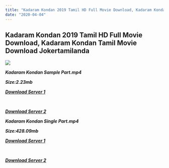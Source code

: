 ```yaml
---
title: "Kadaram Kondan 2019 Tamil HD Full Movie Download, Kadaram Kondan Tamil Movie Download Jokertamilanda"
date: "2020-04-04"
---
```


## Kadaram Kondan 2019 Tamil HD Full Movie Download, Kadaram Kondan Tamil Movie Download Jokertamilanda

![](https://images.moviebuff.com/ad6932dd-ff91-4634-99c8-f3af871a306b?w=1000)

**_Kadaram Kondan Sample Part.mp4_**

**_Size:2.23mb_**

**_[Download Server 1](http://b7.wetransfer.vip/files/Tamil{b337cb003d07febca875724d018e20f8c1927a284fdd439ea607fcc650de5bb7}20Movies/Tamil{b337cb003d07febca875724d018e20f8c1927a284fdd439ea607fcc650de5bb7}202019{b337cb003d07febca875724d018e20f8c1927a284fdd439ea607fcc650de5bb7}20Movies/Kadaram{b337cb003d07febca875724d018e20f8c1927a284fdd439ea607fcc650de5bb7}20Kondan{b337cb003d07febca875724d018e20f8c1927a284fdd439ea607fcc650de5bb7}20(2019)/Kadaram{b337cb003d07febca875724d018e20f8c1927a284fdd439ea607fcc650de5bb7}20Kondan{b337cb003d07febca875724d018e20f8c1927a284fdd439ea607fcc650de5bb7}20(2019){b337cb003d07febca875724d018e20f8c1927a284fdd439ea607fcc650de5bb7}20Proper{b337cb003d07febca875724d018e20f8c1927a284fdd439ea607fcc650de5bb7}20HDRip/Kadaram{b337cb003d07febca875724d018e20f8c1927a284fdd439ea607fcc650de5bb7}20Kondan{b337cb003d07febca875724d018e20f8c1927a284fdd439ea607fcc650de5bb7}20(2019){b337cb003d07febca875724d018e20f8c1927a284fdd439ea607fcc650de5bb7}20Sample{b337cb003d07febca875724d018e20f8c1927a284fdd439ea607fcc650de5bb7}20(640x360).mp4)_**

**_[  
](http://b7.wetransfer.vip/files/Tamil{b337cb003d07febca875724d018e20f8c1927a284fdd439ea607fcc650de5bb7}20Movies/Tamil{b337cb003d07febca875724d018e20f8c1927a284fdd439ea607fcc650de5bb7}202019{b337cb003d07febca875724d018e20f8c1927a284fdd439ea607fcc650de5bb7}20Movies/Kadaram{b337cb003d07febca875724d018e20f8c1927a284fdd439ea607fcc650de5bb7}20Kondan{b337cb003d07febca875724d018e20f8c1927a284fdd439ea607fcc650de5bb7}20(2019)/Kadaram{b337cb003d07febca875724d018e20f8c1927a284fdd439ea607fcc650de5bb7}20Kondan{b337cb003d07febca875724d018e20f8c1927a284fdd439ea607fcc650de5bb7}20(2019){b337cb003d07febca875724d018e20f8c1927a284fdd439ea607fcc650de5bb7}20Proper{b337cb003d07febca875724d018e20f8c1927a284fdd439ea607fcc650de5bb7}20HDRip/Kadaram{b337cb003d07febca875724d018e20f8c1927a284fdd439ea607fcc650de5bb7}20Kondan{b337cb003d07febca875724d018e20f8c1927a284fdd439ea607fcc650de5bb7}20(2019){b337cb003d07febca875724d018e20f8c1927a284fdd439ea607fcc650de5bb7}20Sample{b337cb003d07febca875724d018e20f8c1927a284fdd439ea607fcc650de5bb7}20(640x360).mp4)_**

**_[Download Server 2](http://b7.wetransfer.vip/files/Tamil{b337cb003d07febca875724d018e20f8c1927a284fdd439ea607fcc650de5bb7}20Movies/Tamil{b337cb003d07febca875724d018e20f8c1927a284fdd439ea607fcc650de5bb7}202019{b337cb003d07febca875724d018e20f8c1927a284fdd439ea607fcc650de5bb7}20Movies/Kadaram{b337cb003d07febca875724d018e20f8c1927a284fdd439ea607fcc650de5bb7}20Kondan{b337cb003d07febca875724d018e20f8c1927a284fdd439ea607fcc650de5bb7}20(2019)/Kadaram{b337cb003d07febca875724d018e20f8c1927a284fdd439ea607fcc650de5bb7}20Kondan{b337cb003d07febca875724d018e20f8c1927a284fdd439ea607fcc650de5bb7}20(2019){b337cb003d07febca875724d018e20f8c1927a284fdd439ea607fcc650de5bb7}20Proper{b337cb003d07febca875724d018e20f8c1927a284fdd439ea607fcc650de5bb7}20HDRip/Kadaram{b337cb003d07febca875724d018e20f8c1927a284fdd439ea607fcc650de5bb7}20Kondan{b337cb003d07febca875724d018e20f8c1927a284fdd439ea607fcc650de5bb7}20(2019){b337cb003d07febca875724d018e20f8c1927a284fdd439ea607fcc650de5bb7}20Sample{b337cb003d07febca875724d018e20f8c1927a284fdd439ea607fcc650de5bb7}20(640x360).mp4)_**

**_Kadaram Kondan Single Part.mp4_**

**_Size:428.09mb_**

**_[Download Server 1](http://c1.wetransfer.vip//files/Kadaram{b337cb003d07febca875724d018e20f8c1927a284fdd439ea607fcc650de5bb7}20Kondan{b337cb003d07febca875724d018e20f8c1927a284fdd439ea607fcc650de5bb7}20(2019).mp4)_**

**_[  
](http://c1.wetransfer.vip//files/Kadaram{b337cb003d07febca875724d018e20f8c1927a284fdd439ea607fcc650de5bb7}20Kondan{b337cb003d07febca875724d018e20f8c1927a284fdd439ea607fcc650de5bb7}20(2019).mp4)_**

**_[Download Server 2](http://c1.wetransfer.vip//files/Kadaram{b337cb003d07febca875724d018e20f8c1927a284fdd439ea607fcc650de5bb7}20Kondan{b337cb003d07febca875724d018e20f8c1927a284fdd439ea607fcc650de5bb7}20(2019).mp4)_**
